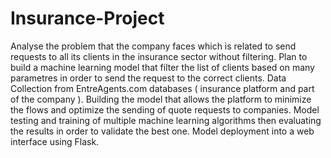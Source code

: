 # Insurance-Project
Analyse the problem that the company faces which is related to send requests to all its clients in the insurance sector without filtering.
Plan to build a machine learning model that filter the list of clients based on many parametres in order to send the request to the correct clients.
Data Collection from EntreAgents.com databases ( insurance platform and part of the company ).
Building the model that allows the platform to minimize the flows and optimize the sending of quote requests to companies.
Model testing and training of multiple machine learning algorithms then evaluating the results in order to validate the best one.
Model deployment into a web interface using Flask.
